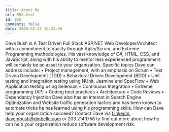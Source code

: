 ```yaml
---
title: About Me
url: 855.html
id: 855
comments: false
date: 2009-02-25 16:23:36
---
```


Dave Bush is A Test Driven Full Stack ASP.NET Web Developer/Architect with a commitment to quality through Agile/Scrum, and Extreme Programming methodologies. His vast knowledge of C#, HTML, CSS, and JavaScript, along with his ability to mentor less experienced programmers will certainly be an asset to your organization. Specific topics Dave can address include: • Project management, with an emphasis on Scrum • Test Driven Development (TDD) • Behavioral Driven Development (BDD) • Unit testing and Integration testing using NUnit, Jasmine and SpecFlow • Web Application testing using Selenium • Continuous Integration • Extreme programming (XP) • Coding best practices • Architecture • Code Reviews • Dependancy Injection Dave also has an interest in Search Engine Optimization and Website traffic generation tactics and has been known to automate tricks he has learned using his programming skills. How can Dave help your organization succeed? Contact Dave via [LinkedIn](//www.linkedin.com/in/davembush/), davembush@dmbcllc.com or 203.214.1758 to find out more about how he can help your organization reduce software development risk.